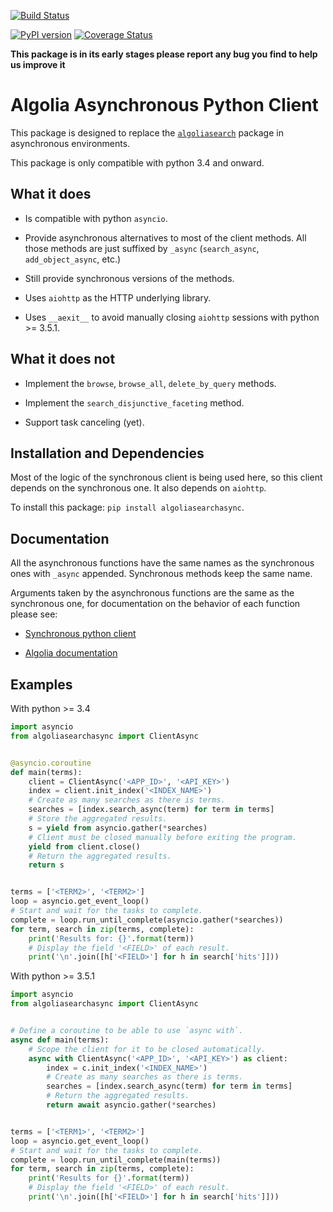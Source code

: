 [![Build Status](https://travis-ci.com/algolia/algoliasearch-client-python-async.svg?token=NAo1YMSYUe1rsBFvhGmF&branch=master)](https://travis-ci.com/algolia/algoliasearch-client-python-async)

[![PyPI version](https://badge.fury.io/py/algoliasearchasync.svg)](https://badge.fury.io/py/algoliasearchasync)
[![Coverage Status](https://coveralls.io/repos/github/algolia/algoliasearch-client-python-async/badge.svg?branch=master)](https://coveralls.io/github/algolia/algoliasearch-client-python-async?branch=master)

**This package is in its early stages please report any bug you find to help
us improve it**


# Algolia Asynchronous Python Client

This package is designed to replace the
[`algoliasearch`](https://github.com/algolia/algoliasearch-client-python)
package in asynchronous environments.

This package is only compatible with python 3.4 and onward.

## What it does

- Is compatible with python `asyncio`.

- Provide asynchronous alternatives to most of the client methods.
  All those methods are just suffixed by `_async` (`search_async`,
  `add_object_async`, etc.)

- Still provide synchronous versions of the methods.

- Uses `aiohttp` as the HTTP underlying library.

- Uses `__aexit__` to avoid manually closing `aiohttp` sessions with
  python >= 3.5.1.

## What it does **not**

- Implement the `browse`, `browse_all`, `delete_by_query` methods.

- Implement the `search_disjunctive_faceting` method.

- Support task canceling (yet).

## Installation and Dependencies

Most of the logic of the synchronous client is being used here, so this
client depends on the synchronous one. It also depends on `aiohttp`.

To install this package: `pip install algoliasearchasync`.

## Documentation

All the asynchronous functions have the same names as the synchronous ones
with `_async` appended. Synchronous methods keep the same name.

Arguments taken by the asynchronous functions are the same as the synchronous
one, for documentation on the behavior of each function please see:

- [Synchronous python client](https://github.com/algolia/algoliasearch-client-python)

- [Algolia documentation](https://www.algolia.com/doc)

## Examples

With python >= 3.4

```python
import asyncio
from algoliasearchasync import ClientAsync


@asyncio.coroutine
def main(terms):
    client = ClientAsync('<APP_ID>', '<API_KEY>')
    index = client.init_index('<INDEX_NAME>')
    # Create as many searches as there is terms.
    searches = [index.search_async(term) for term in terms]
    # Store the aggregated results.
    s = yield from asyncio.gather(*searches)
    # Client must be closed manually before exiting the program.
    yield from client.close()
    # Return the aggregated results.
    return s


terms = ['<TERM2>', '<TERM2>']
loop = asyncio.get_event_loop()
# Start and wait for the tasks to complete.
complete = loop.run_until_complete(asyncio.gather(*searches))
for term, search in zip(terms, complete):
    print('Results for: {}'.format(term))
    # Display the field '<FIELD>' of each result.
    print('\n'.join([h['<FIELD>'] for h in search['hits']]))
```

With python >= 3.5.1

```python
import asyncio
from algoliasearchasync import ClientAsync


# Define a coroutine to be able to use `async with`.
async def main(terms):
    # Scope the client for it to be closed automatically.
    async with ClientAsync('<APP_ID>', '<API_KEY>') as client:
        index = c.init_index('<INDEX_NAME>')
        # Create as many searches as there is terms.
        searches = [index.search_async(term) for term in terms]
        # Return the aggregated results.
        return await asyncio.gather(*searches)


terms = ['<TERM1>', '<TERM2>']
loop = asyncio.get_event_loop()
# Start and wait for the tasks to complete.
complete = loop.run_until_complete(main(terms))
for term, search in zip(terms, complete):
    print('Results for {}'.format(term))
    # Display the field '<FIELD>' of each result.
    print('\n'.join([h['<FIELD>'] for h in search['hits']]))
```
